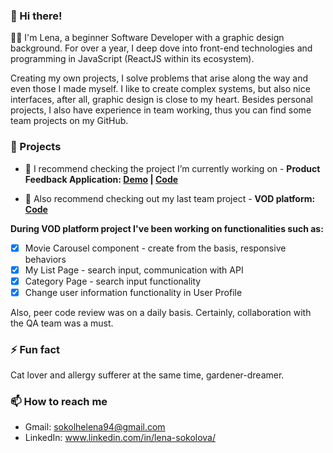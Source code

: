 ### 👋 Hi there! 

👨‍💻 I'm Lena, a beginner Software Developer with a graphic design background. For over a year, I deep dove into front-end technologies and programming in JavaScript (ReactJS within its ecosystem).

Creating my own projects, I solve problems that arise along the way and even those I made myself. I like to create complex systems, but also nice interfaces, after all, graphic design is close to my heart. Besides personal projects, I also have experience in team working, thus you can find some team projects on my GitHub. 

### 🌱 Projects

- 🔭 I recommend checking the project I’m currently working on - **Product Feedback Application:  [Demo](https://product-feedback-app-64821.web.app/) | [Code](https://github.com/lenasokolova/product-feedback-app)**

- 👯 Also recommend checking out my last team project - **VOD platform: [Code](https://github.com/intive/patronage22_poznan_js)**

**During VOD platform project I've been working on functionalities such as:**
- [x] Movie Carousel component - create from the basis, responsive behaviors 
- [x] My List Page - search input, communication with API
- [x] Category Page - search input functionality
- [x] Change user information functionality in User Profile

Also, peer code review was on a daily basis. Certainly, collaboration with the QA team was a must.

### ⚡ Fun fact 
 Cat lover and allergy sufferer at the same time, gardener-dreamer.

### 📫 How to reach me
- Gmail: sokolhelena94@gmail.com
- LinkedIn: www.linkedin.com/in/lena-sokolova/

<!--
**lenasokolova/lenasokolova** is a ✨ _special_ ✨ repository because its `README.md` (this file) appears on your GitHub profile.

Here are some ideas to get you started:

- 🔭 I’m currently working on ...
- 🌱 I’m currently learning ...
- 👯 I’m looking to collaborate on ...
- 🤔 I’m looking for help with ...
- 💬 Ask me about ...
- 📫 How to reach me: ...
- 😄 Pronouns: ...
- ⚡ Fun fact: ...
-->
